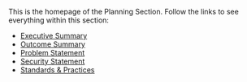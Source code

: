 This is the homepage of the Planning Section.
Follow the links to see everything within this section:

- [Executive Summary](https://github.com/SirRexOfRider/CYBR404-UNK-Oregon-Trail/blob/main/Project/Planning/ExecutiveSummary.md)
- [Outcome Summary](https://github.com/SirRexOfRider/CYBR404-UNK-Oregon-Trail/blob/main/Project/Planning/OutcomeSummary.md)
- [Problem Statement](https://github.com/SirRexOfRider/CYBR404-UNK-Oregon-Trail/blob/main/Project/Planning/ProblemStatement.md)
- [Security Statement](https://github.com/SirRexOfRider/CYBR404-UNK-Oregon-Trail/blob/main/Project/Planning/SecurityStatement.md)
- [Standards & Practices](https://github.com/SirRexOfRider/CYBR404-UNK-Oregon-Trail/blob/main/Project/Planning/StandardsandPracticesStatement.md)
